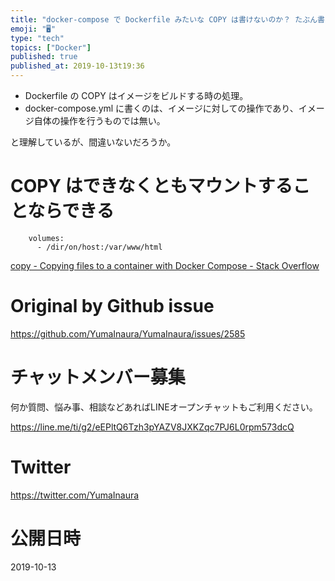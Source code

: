 ```yaml
---
title: "docker-compose で Dockerfile みたいな COPY は書けないのか？ たぶん書けない。なぜなら… ( #docker"
emoji: "🖥"
type: "tech"
topics: ["Docker"]
published: true
published_at: 2019-10-13t19:36
---
```


- Dockerfile の COPY はイメージをビルドする時の処理。
- docker-compose.yml に書くのは、イメージに対しての操作であり、イメージ自体の操作を行うものでは無い。

と理解しているが、間違いないだろうか。

# COPY はできなくともマウントすることならできる

```
    volumes:
      - /dir/on/host:/var/www/html

```

[copy - Copying files to a container with Docker Compose - Stack Overflow](https://stackoverflow.com/questions/39176561/copying-files-to-a-container-with-docker-compose)


# Original by Github issue

https://github.com/YumaInaura/YumaInaura/issues/2585








<!-- Update From Qiita API -->

# チャットメンバー募集


何か質問、悩み事、相談などあればLINEオープンチャットもご利用ください。

https://line.me/ti/g2/eEPltQ6Tzh3pYAZV8JXKZqc7PJ6L0rpm573dcQ





# Twitter


https://twitter.com/YumaInaura


<!-- Update From Qiita API -->



# 公開日時

2019-10-13
